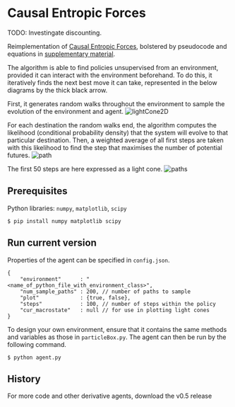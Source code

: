 # Causal Entropic Forces

TODO: Investingate discounting.

Reimplementation of [Causal Entropic Forces](http://math.mit.edu/~freer/papers/PhysRevLett_110-168702.pdf), bolstered by pseudocode and equations in [supplementary material](https://journals.aps.org/prl/supplemental/10.1103/PhysRevLett.110.168702).

The algorithm is able to find policies unsupervised from an environment, provided it can interact with the environment beforehand. To do this, it iteratively finds the next best move it can take, represented in the below diagrams by the thick black arrow.

First, it generates random walks throughout the environment to sample the evolution of the environment and agent.
![lightCone2D](https://raw.githubusercontent.com/dyth/causalEntropicForces/secondImplementation/images/particleBoxLightCone2D.png)

For each destination the random walks end, the algorithm computes the likelihood (conditional probability density) that the system will evolve to that particular destination. Then, a weighted average of all first steps are taken with this likelihood to find the step that maximises the number of potential futures.
![path](https://raw.githubusercontent.com/dyth/causalEntropicForces/secondImplementation/images/density.png)

The first 50 steps are here expressed as a light cone.
![paths](https://raw.githubusercontent.com/dyth/causalEntropicForces/secondImplementation/images/particleBoxLightCone.png)

## Prerequisites

Python libraries: `numpy`, `matplotlib`, `scipy`

```
$ pip install numpy matplotlib scipy
```

## Run current version

Properties of the agent can be specified in `config.json`.

```
{
	"environment"      : "<name_of_python_file_with_environment_class>",
	"num_sample_paths" : 200, // number of paths to sample
	"plot"             : {true, false},
	"steps"            : 100, // number of steps within the policy
	"cur_macrostate"   : null // for use in plotting light cones
}
```

To design your own environment, ensure that it contains the same methods and variables as those in `particleBox.py`. The agent can then be run by the following command.

```
$ python agent.py
```

## History
For more code and other derivative agents, download the v0.5 release
